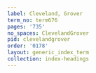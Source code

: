 ```yaml
---
label: Cleveland, Grover
term_no: term676
pages: '735'
no_spaces: ClevelandGrover
pid: clevelandgrover
order: '0178'
layout: generic_index_term
collection: index-headings
---
```

